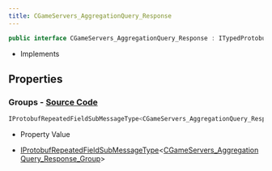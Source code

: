 ```yaml
---
title: CGameServers_AggregationQuery_Response
---
```


```csharp
public interface CGameServers_AggregationQuery_Response : ITypedProtobuf<CGameServers_AggregationQuery_Response>, INativeHandle
```

- Implements

## Properties

### **Groups** - [Source Code](https://github.com/swiftly-solution/swiftlys2/blob/main/managed/src/SwiftlyS2.Generated/Protobufs/Interfaces/CGameServers_AggregationQuery_Response.cs#L13)

```csharp
IProtobufRepeatedFieldSubMessageType<CGameServers_AggregationQuery_Response_Group> Groups { get; }
```

- Property Value

- [IProtobufRepeatedFieldSubMessageType](/docs/api/shared/netmessages/iprotobufrepeatedfieldsubmessagetype-1)<[CGameServers_AggregationQuery_Response_Group](/docs/api/shared/protobufdefinitions/cgameservers_aggregationquery_response_group)>

